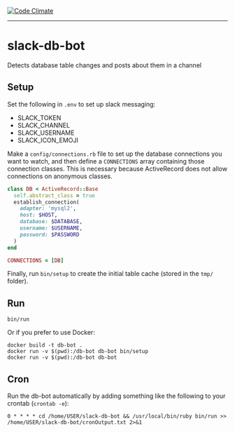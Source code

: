 [![Code Climate](https://codeclimate.com/github/dpca/slack-db-bot/badges/gpa.svg)](https://codeclimate.com/github/dpca/slack-db-bot)

* * *

# slack-db-bot

Detects database table changes and posts about them in a channel

## Setup

Set the following in `.env` to set up slack messaging:

* SLACK_TOKEN
* SLACK_CHANNEL
* SLACK_USERNAME
* SLACK_ICON_EMOJI

Make a `config/connections.rb` file to set up the database connections you want
to watch, and then define a `CONNECTIONS` array containing those connection
classes. This is necessary because ActiveRecord does not allow connections on
anonymous classes.

```ruby
class DB < ActiveRecord::Base
  self.abstract_class = true
  establish_connection(
    adapter: 'mysql2',
    host: $HOST,
    database: $DATABASE,
    username: $USERNAME,
    password: $PASSWORD
  )
end

CONNECTIONS = [DB]
```

Finally, run `bin/setup` to create the initial table cache (stored in the
`tmp/` folder).

## Run

```
bin/run
```

Or if you prefer to use Docker:

```
docker build -t db-bot .
docker run -v $(pwd):/db-bot db-bot bin/setup
docker run -v $(pwd):/db-bot db-bot
```

## Cron

Run the db-bot automatically by adding something like the following to your
crontab (`crontab -e`):

```
0 * * * * cd /home/USER/slack-db-bot && /usr/local/bin/ruby bin/run >> /home/USER/slack-db-bot/cronOutput.txt 2>&1
```
